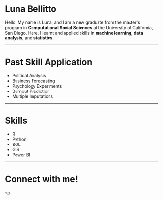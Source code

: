 # Luna Bellitto

Hello! My name is Luna, and I am a new graduate from the master's program in **Computational Social Sciences** at the University of California, San Diego. Here, I learnt and applied skills in **machine learning**, **data analysis**, and **statistics**. 

---

# Past Skill Application
- Political Analysis
- Business Forecasting
- Psychology Experiments 
- Burnout Prediction 
- Multiple Imputations 

--- 
# Skills 
- R
- Python 
- SQL
- GIS 
- Power BI 

--- 
# Connect with me! 
:point_left: 
